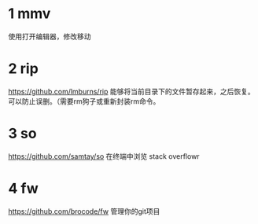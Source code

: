 # 1 mmv 
使用打开编辑器，修改移动


# 2 rip 
https://github.com/lmburns/rip
能够将当前目录下的文件暂存起来，之后恢复。可以防止误删。（需要rm狗子或重新封装rm命令。

# 3 so 
https://github.com/samtay/so 
在终端中浏览 stack overflowr

# 4 fw
https://github.com/brocode/fw
管理你的git项目
